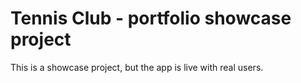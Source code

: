 # Tennis Club - portfolio showcase project

This is a showcase project, but the app is live with real users.
